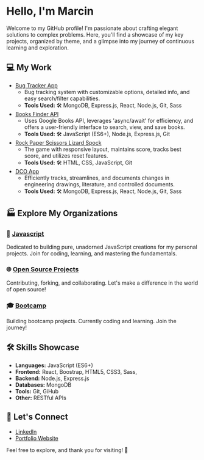 # Hello, I'm Marcin

  Welcome to my GitHub profile! I'm passionate about crafting elegant solutions to complex problems. Here, you'll find a showcase of my key projects, organized by theme, and a glimpse into my journey of continuous learning and exploration.

## 💻 My Work 
- [Bug Tracker App](https://github.com/martindocs/bug-tracker-public)
  - Bug tracking system with customizable options, detailed info, and easy search/filter capabilities.
  - **Tools Used:** 🛠️ MongoDB, Express.js, React, Node.js, Git, Sass
- [Books Finder API](https://github.com/martindocs/book-finder)
  - Uses Google Books API, leverages 'async/await' for efficiency, and offers a user-friendly interface to search, view, and save books.
  - **Tools Used:** 🛠️ JavaScript (ES6+), Node.js, Express.js, Git
- [Rock Paper Scissors Lizard Spock](https://github.com/martindocs/rock-paper-scissors-lizard-spock)
  - The game with responsive layout, maintains score, tracks best score, and utilizes reset features.
  - **Tools Used:** 🛠️ HTML, CSS, JavaScript, Git
- [DCO App](https://github.com/martindocs/bug-tracker-public)
  - Efficiently tracks, streamlines, and documents changes in engineering drawings, literature, and controlled documents.
  - **Tools Used:** 🛠️ MongoDB, Express.js, React, Node.js, Git, Sass

## 🏭 Explore My Organizations

### 📜 [Javascript](https://github.com/martindocs-javascript)

Dedicated to building pure, unadorned JavaScript creations for my personal projects. Join for coding, learning, and mastering the fundamentals.

### 🌐 [Open Source Projects](https://github.com/martindocs-contributions)

Contributing, forking, and collaborating. Let's make a difference in the world of open source!

### 🎓 [Bootcamp](https://github.com/martindocs-bootcamp)

Building bootcamp projects. Currently coding and learning. Join the journey!


## 🛠️ Skills Showcase

- **Languages:** JavaScript (ES6+)
- **Frontend:** React, Boostrap, HTML5, CSS3, Sass, 
- **Backend:** Node.js, Express.js
- **Databases:** MongoDB
- **Tools:** Git, GiHub
- **Other:** RESTful APIs


## 📱 Let's Connect

- [LinkedIn](https://www.linkedin.com/in/marcin-tatarski/)
- [Portfolio Website](https://marcin-tatarski.com/)

Feel free to explore, and thank you for visiting! 🌟
